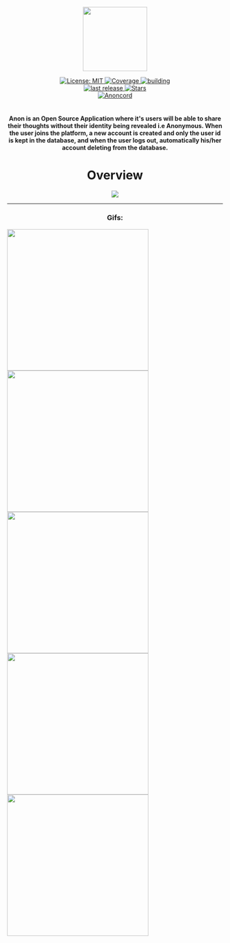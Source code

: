
<p align="center">
  <img height="150" src="https://github.com/Steve55jobs/anon-default-posts/blob/main/ghost.png">
</p>
   
 <p align="center">
  <div align="center">
  <a href="https://opensource.org/licenses/MIT">
    <img src="https://img.shields.io/badge/License-MIT-red.svg"
      alt="License: MIT" />
  </a>
  <a href="https://codecov.io/gh/theiskaa/anon-app">
    <img src="https://codecov.io/gh/theiskaa/anon-app/branch/develop/graph/badge.svg?token=vT72y57Pcn"
      alt="Coverage" />
  </a>
  <a href="https://github.com/theiskaa/anon">
    <img src="https://img.shields.io/appveyor/build/theiskaa/anon"
      alt="building" />
  </a>
  <br>
  <a href="https://github.com/theiskaa/anon/releases">
    <img src="https://img.shields.io/github/v/release/theiskaa/anon?label=last%20release"
      alt="last release" />
  </a>
  <a href="https://github.com/theiskaa/anon/stargazers">
    <img src="https://img.shields.io/github/stars/theiskaa/anon?label=Anon%20stargazers&style=social"
      alt="Stars" />
  </a>
  <br>
  <a href="https://discord.gg/uMp9ee5HV4">
    <img src="https://img.shields.io/discord/830139463673053240?color=blue&label=anoncord&logo=discord"
      alt="Anoncord" />
  </a>   
</div><br>

<h4 align="center">Anon is an Open Source Application where it's users will be able to share their thoughts without their identity being revealed i.e Anonymous. When the user joins the platform, a new account is created and only the user id is kept in the database, and when the user logs out, automatically his/her account deleting from the database.</h4>

<h1 align="center">Overview</h1>

<p align="center">
 <img src="https://github.com/theiskaa/anon/blob/feature/readme/assets/overview/overview.png">
</p>

---
<h3 align="center">Gifs:</h3>

<img height="330" src="https://raw.githubusercontent.com/theiskaa/anon/feature/readme/assets/overview/gifs/auth.gif"> <img height="330" src="https://raw.githubusercontent.com/theiskaa/anon/feature/readme/assets/overview/gifs/posting.gif"> <img height="330" 
src="https://raw.githubusercontent.com/theiskaa/anon/feature/readme/assets/overview/gifs/searching.gif"> <img height="330" 
src="https://raw.githubusercontent.com/theiskaa/anon/feature/readme/assets/overview/gifs/commenting.gif"> <img height="330" 
src="https://raw.githubusercontent.com/theiskaa/anon/feature/readme/assets/overview/gifs/saving.gif">